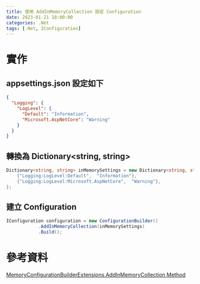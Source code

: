 ```yaml
---
title: 使用 AddInMemoryCollection 設定 Configuration
date: 2023-01-21 18:00:00
categories: .Net
tags: [.Net, IConfiguration]
---
```


# 實作

## appsettings.json 設定如下
```json
{
  "Logging": {
    "LogLevel": {
      "Default": "Information",
      "Microsoft.AspNetCore": "Warning"
    }
  }
}
```

<!--more-->

## 轉換為 Dictionary<string, string>
```c#
Dictionary<string, string> inMemorySettings = new Dictionary<string, string> {
    {"Logging:LogLevel:Default",  "Information"},
    {"Logging:LogLevel:Microsoft.AspNetCore",  "Warning"},
};
```

## 建立 Configuration
```c#
IConfiguration configuration = new ConfigurationBuilder()
            .AddInMemoryCollection(inMemorySettings)
            .Build();
```

# 參考資料

[MemoryConfigurationBuilderExtensions.AddInMemoryCollection Method](https://learn.microsoft.com/en-us/dotnet/api/microsoft.extensions.configuration.memoryconfigurationbuilderextensions.addinmemorycollection?view=dotnet-plat-ext-7.0)